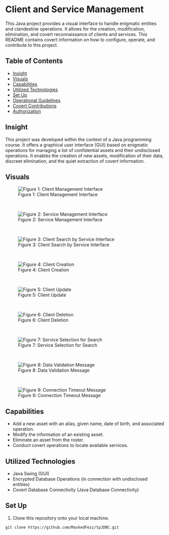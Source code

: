 # Client and Service Management

This Java project provides a visual interface to handle enigmatic entities and clandestine operations. It allows for the creation, modification, elimination, and covert reconnaissance of clients and services. This README contains covert information on how to configure, operate, and contribute to this project.

## Table of Contents

- [Insight](#insight)
- [Visuals](#visuals)
- [Capabilities](#capabilities)
- [Utilized Technologies](#utilized-technologies)
- [Set Up](#set-up)
- [Operational Guidelines](#operational-guidelines)
- [Covert Contributions](#covert-contributions)
- [Authorization](#authorization)

## Insight

This project was developed within the context of a Java programming course. It offers a graphical user interface (GUI) based on enigmatic operations for managing a list of confidential assets and their undisclosed operations. It enables the creation of new assets, modification of their data, discreet elimination, and the quiet extraction of covert information.

## Visuals

<figure>
  <img src="https://github.com/MaskedFezz/tpJDBC/assets/130797834/a35e7a35-1897-4088-912f-738b347deadd" alt="Figure 1: Client Management Interface">
  <figcaption>Figure 1: Client Management Interface</figcaption>
</figure>
<br>

<figure>
  <img src="https://github.com/MaskedFezz/tpJDBC/assets/130797834/0db3eeec-1bd7-4566-a20a-6947984b7180" alt="Figure 2: Service Management Interface">
  <figcaption>Figure 2: Service Management Interface</figcaption>
</figure>
<br>

<figure>
  <img src="https://github.com/MaskedFezz/tpJDBC/assets/130797834/4687424f-3b85-466a-bddc-eee3f091d101" alt="Figure 3: Client Search by Service Interface">
  <figcaption>Figure 3: Client Search by Service Interface</figcaption>
</figure>
<br>

<figure>
  <img src="https://github.com/MaskedFezz/tpJDBC/assets/130797834/56560daf-f165-4f42-aa4a-34fe81bdc82b" alt="Figure 4: Client Creation">
  <figcaption>Figure 4: Client Creation</figcaption>
</figure>
<br>

<figure>
  <img src="https://github.com/MaskedFezz/tpJDBC/assets/130797834/664d5455-aee1-4b7a-8555-8671bff54d24" alt="Figure 5: Client Update">
  <figcaption>Figure 5: Client Update</figcaption>
</figure>
<br>

<figure>
  <img src="https://github.com/MaskedFezz/tpJDBC/assets/130797834/24d630be-8f5a-4e2d-8829-30f879b1641c" alt="Figure 6: Client Deletion">
  <figcaption>Figure 6: Client Deletion</figcaption>
</figure>
<br>

<figure>
  <img src="https://github.com/MaskedFezz/tpJDBC/assets/130797834/9f53bf57-eab5-416c-bf4a-f6d79925e2b7" alt="Figure 7: Service Selection for Search">
  <figcaption>Figure 7: Service Selection for Search</figcaption>
</figure>
<br>

<figure>
  <img src="https://github.com/MaskedFezz/tpJDBC/assets/130797834/70a25256-34cd-41a5-9bca-dd78f08b9baf" alt="Figure 8: Data Validation Message">
  <figcaption>Figure 8: Data Validation Message</figcaption>
</figure>
<br>

<figure>
  <img src="https://github.com/MaskedFezz/tpJDBC/assets/130797834/33e6cb01-f7aa-4db2-9de0-028301926ba1" alt="Figure 9: Connection Timeout Message">
  <figcaption>Figure 9: Connection Timeout Message</figcaption>
</figure>

## Capabilities

- Add a new asset with an alias, given name, date of birth, and associated operation.
- Modify the information of an existing asset.
- Eliminate an asset from the roster.
- Conduct covert operations to locate available services.

## Utilized Technologies

- Java Swing (GUI)
- Encrypted Database Operations (in connection with undisclosed entities)
- Covert Database Connectivity (Java Database Connectivity)

## Set Up

1. Clone this repository onto your local machine.

```shell
git clone https://github.com/MaskedFezz/tpJDBC.git
